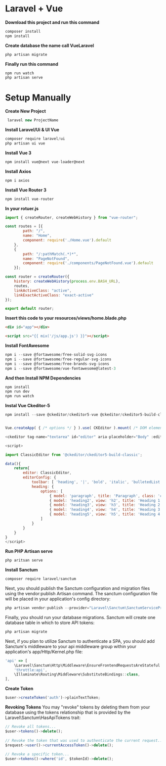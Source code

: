 # Laravel + Vue

**Download this project and run this command**
```javascript
composer install
npm install
```

**Create database the name call VueLaravel**
```javascript
php artisan migrate
```

**Finally run this command**
```javascript
npm run watch
php artisan serve
```



# Setup Manually

**Create New Project**

```javascript
 laravel new ProjectName
```

**Install Laravel/Ui & UI Vue**

```javascript
composer require laravel/ui
php artisan ui vue
```

**Install Vue 3**

```javascript
npm install vue@next vue-loader@next
```

**Install Axios**

```javascript
npm i axios
```

**Install Vue Router 3**

```javascript
npm install vue-router
```

**In your rotuer.js**

```javascript
import { createRouter, createWebHistory } from "vue-router";

const routes = [{
        path: "/",
        name: "Home",
        component: require('./Home.vue').default
    },
    {
        path: "/:pathMatch(.*)*",
        name: "PageNotFound",
        component: require('./components/PageNotFound.vue').default
    }];

const router = createRouter({
    history: createWebHistory(process.env.BASH_URL),
    routes,
    linkActiveClass: "active",
    linkExactActiveClass: "exact-active"
});

export default router;
```

**Insert this code to your resources/views/home.blade.php**

```html
<div id="app"></div>

<script src="{{ mix('/js/app.js') }}"></script>
```

**Install FontAwesome**
```javascript
npm i --save @fortawesome/free-solid-svg-icons
npm i --save @fortawesome/free-regular-svg-icons
npm i --save @fortawesome/free-brands-svg-icons
npm i --save @fortawesome/vue-fontawesome@latest-3

```

**And then Install NPM Dependencies**

```javascript
npm install 
npm run dev
npm run watch
```

**Instal Vue Ckeditor-5**
```javascript
npm install --save @ckeditor/ckeditor5-vue @ckeditor/ckeditor5-build-classic
```

```javascript

Vue.createApp( { /* options */ } ).use( CKEditor ).mount( /* DOM element */ );

<ckeditor tag-name="textarea" id="editor" aria-placeholder="Body" :editor="editor" v-model="forms.body" :config="editorConfig"></ckeditor>

<script>

import ClassicEditor from '@ckeditor/ckeditor5-build-classic';

data(){
    return{
        editor: ClassicEditor,
        editorConfig: {
            toolbar: [ 'heading', '|', 'bold', 'italic', 'bulletedList', 'numberedList', 'blockQuote','|', 'undo', 'redo', ],
            heading: {
                options: [
                    { model: 'paragraph', title: 'Paragraph', class: 'ck-heading_paragraph' },
                    { model: 'heading2', view: 'h2', title: 'Heading 1', class: 'ck-heading_heading2' },
                    { model: 'heading3', view: 'h3', title: 'Heading 2', class: 'ck-heading_heading3' },
                    { model: 'heading4', view: 'h4', title: 'Heading 3', class: 'ck-heading_heading4' },
                    { model: 'heading5', view: 'h5', title: 'Heading 4', class: 'ck-heading_heading5' }
                ]
            }
        }
    }
}
</script>

```


**Run PHP Artisan serve**

```javascript
php aritsan serve
```

**Install Sanctum**
```javascript
composer require laravel/sanctum
```

Next, you should publish the Sanctum configuration and migration files using the vendor:publish Artisan command. The sanctum configuration file will be placed in your application's config directory:

```javascript
php artisan vendor:publish --provider="Laravel\Sanctum\SanctumServiceProvider"
```

Finally, you should run your database migrations. Sanctum will create one database table in which to store API tokens:

```javascript
php artisan migrate
```

Next, if you plan to utilize Sanctum to authenticate a SPA, you should add Sanctum's middleware to your api middleware group within your application's app/Http/Kernel.php file:

```javascript
'api' => [
    \Laravel\Sanctum\Http\Middleware\EnsureFrontendRequestsAreStateful::class,
    'throttle:api',
    \Illuminate\Routing\Middleware\SubstituteBindings::class,
],
```

**Create Token**
```javascript
$user->createToken('auth')->plainTextToken;
```

**Revoking Tokens**
You may "revoke" tokens by deleting them from your database using the tokens relationship that is provided by the Laravel\Sanctum\HasApiTokens trait:

```javascript
// Revoke all tokens...
$user->tokens()->delete();
 
// Revoke the token that was used to authenticate the current request...
$request->user()->currentAccessToken()->delete();
 
// Revoke a specific token...
$user->tokens()->where('id', $tokenId)->delete();
```
 